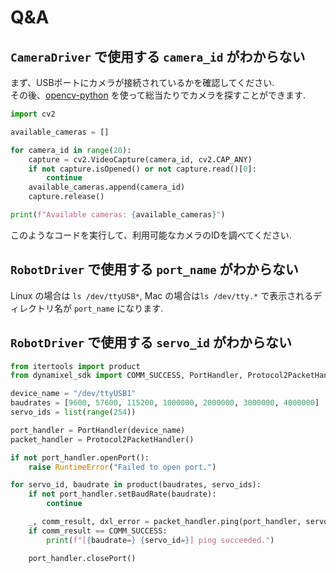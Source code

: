 # Q&A

## `CameraDriver` で使用する `camera_id` がわからない

まず、USBポートにカメラが接続されているかを確認してください.  
その後、[opencv-python](https://pypi.org/project/opencv-python/) を使って総当たりでカメラを探すことができます.

```python
import cv2

available_cameras = []

for camera_id in range(20):
    capture = cv2.VideoCapture(camera_id, cv2.CAP_ANY)
    if not capture.isOpened() or not capture.read()[0]:
        continue
    available_cameras.append(camera_id)
    capture.release()

print(f"Available cameras: {available_cameras}")
```

このようなコードを実行して、利用可能なカメラのIDを調べてください.

## `RobotDriver` で使用する `port_name` がわからない

Linux の場合は `ls /dev/ttyUSB*`, Mac の場合は`ls /dev/tty.*` で表示されるディレクトリ名が `port_name` になります.

## `RobotDriver` で使用する `servo_id` がわからない

```python
from itertools import product
from dynamixel_sdk import COMM_SUCCESS, PortHandler, Protocol2PacketHandler

device_name = "/dev/ttyUSB1"
baudrates = [9600, 57600, 115200, 1000000, 2000000, 3000000, 4000000]
servo_ids = list(range(254))

port_handler = PortHandler(device_name)
packet_handler = Protocol2PacketHandler()

if not port_handler.openPort():
    raise RuntimeError("Failed to open port.")

for servo_id, baudrate in product(baudrates, servo_ids):
    if not port_handler.setBaudRate(baudrate):
        continue

    _, comm_result, dxl_error = packet_handler.ping(port_handler, servo_id)
    if comm_result == COMM_SUCCESS:
        print(f"[{baudrate=} {servo_id=}] ping succeeded.")

    port_handler.closePort()
```
